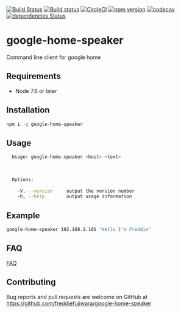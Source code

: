 [![Build Status](https://travis-ci.org/freddiefujiwara/google-home-speaker.svg?branch=master)](https://travis-ci.org/freddiefujiwara/google-home-speaker)
[![Build status](https://ci.appveyor.com/api/projects/status/a14pxw5roh4jecv2?svg=true)](https://ci.appveyor.com/project/freddiefujiwara/google-home-speaker)
[![CircleCI](https://circleci.com/gh/freddiefujiwara/google-home-speaker.svg?style=svg)](https://circleci.com/gh/freddiefujiwara/google-home-speaker)
[![npm version](https://badge.fury.io/js/google-home-speaker.svg)](https://badge.fury.io/js/google-home-speaker)
[![codecov](https://codecov.io/gh/freddiefujiwara/google-home-speaker/branch/master/graph/badge.svg)](https://codecov.io/gh/freddiefujiwara/google-home-speaker)
[![dependencies Status](https://david-dm.org/freddiefujiwara/google-home-speaker/status.svg)](https://david-dm.org/freddiefujiwara/google-home-speaker)

# google-home-speaker
Command line client for google home 

## Requirements

 - Node 7.6 or later

## Installation

```bash
npm i -g google-home-speaker
```

## Usage
```bash                                                                                     
  Usage: google-home-speaker <host> <text>                                                                                    
                                                                                                                         
                                                                                                                               
                                                                                                                               
  Options:                                                                                                                     
                                                                                                                               
    -V, --version     output the version number
    -h, --help        output usage information  
```

## Example
```bash
google-home-speaker 192.168.1.101 "Hello I'm Freddie"
```

## FAQ

[FAQ](https://github.com/freddiefujiwara/google-home-speaker/wiki/FAQ)

## Contributing

Bug reports and pull requests are welcome on GitHub at https://github.com/freddiefujiwara/google-home-speaker
